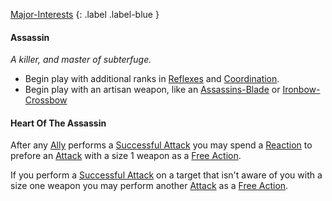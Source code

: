 [Major-Interests](Game/Worlds/Embarking/Major-Interests)
{: .label .label-blue }

#### Assassin
*A killer, and master of subterfuge.*
* Begin play with additional ranks in [Reflexes](Game/Core/Agility#Reflexes) and [Coordination](Game/Core/Agility#Coordination).
* Begin play with an artisan weapon, like an [Assassins-Blade](Game/Gear/Assassins-Blade) or [Ironbow-Crossbow](Game/Gear/Ironbow-Crossbow) 

#### Heart Of The Assassin
After any [Ally](Game/Core/Terminology#Ally) performs a [Successful Attack](Game/Core/Terminology#Successful%20Attack) you may spend a [Reaction](Game/Core/Blocks/Reaction) to prefore an [Attack](Game/Core/Terminology#Attack) with a size 1 weapon as a [Free Action](Game/Core/Terminology#Free%20Action).

If you perform a [Successful Attack](Game/Core/Terminology#Successful%20Attack) on a target that isn't aware of you with a size one weapon you may perform another [Attack](Game/Core/Terminology#Attack) as a [Free Action](Game/Core/Terminology#Free%20Action).

